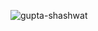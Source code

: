 <p align="left"> <img src="https://komarev.com/ghpvc/?username=gupta-shashwat" alt="gupta-shashwat" /> </p>
